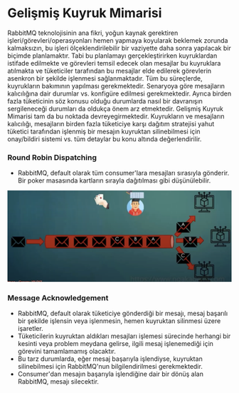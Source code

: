 # Gelişmiş Kuyruk Mimarisi

RabbitMQ teknolojisinin ana fikri, yoğun kaynak gerektiren işleri/görevleri/operasyonları hemen yapmaya koyularak beklemek zorunda kalmaksızın, bu işleri ölçeklendirilebilir bir vaziyette daha sonra yapılacak bir biçimde planlamaktır.
Tabi bu planlamayı gerçekleştirirken kuyruklardan istifade edilmekte ve görevleri temsil edecek olan mesajlar bu kuyruklara atılmakta ve tüketiciler tarafından bu mesajlar elde edilerek görevlerin asenkron bir şekilde işlenmesi sağlanmaktadır.
Tüm bu süreçlerde, kuyrukların bakımının yapılması gerekmektedir. Senaryoya göre mesajların kalıcılığına dair durumlar vs. konfigüre edilmesi gerekmektedir. Ayrıca birden fazla tüketicinin söz konusu olduğu durumlarda nasıl bir davranışın sergileneceği durumları da oldukça önem arz etmektedir.
Gelişmiş Kuyruk Mimarisi tam da bu noktada devreyegirmektedir. Kuyrukların ve mesajların kalıcılığı, mesajların birden fazla tüketiciye karşı dağıtım stratejisi yahut tüketici tarafından işlenmiş bir mesajın kuyruktan silinebilmesi için onay/bildiri sistemi vs. tüm detaylar bu konu altında değerlendirilir.

### Round Robin Dispatching

- RabbitMQ, default olarak tüm consumer'lara mesajları sırasıyla gönderir. Bir poker masasında kartların sırayla dağıtılması gibi düşünülebilir.
<p  align=center>

<img  src="https://raw.githubusercontent.com/hasanyurdakul/RABBITMQ_NOTLARI/main/5/images/roundrobin.png"  />

</p>

### Message Acknowledgement

- RabbitMQ, default olarak tüketiciye gönderdiği bir mesajı, mesaj başarılı bir şekilde işlensin veya işlenmesin, hemen kuyruktan silinmesi üzere işaretler.
- Tüketicilerin kuyruktan aldıkları mesajları işlemesi sürecinde herhangi bir kesinti veya problem meydana gelirse, ilgili mesaj işlenemediği için görevini tamamlamamış olacaktır.
- Bu tarz durumlarda, eğer mesaj başarıyla işlendiyse, kuyruktan silinebilmesi için RabbitMQ'nun bilgilendirilmesi gerekmektedir.
- Consumer'dan mesajın başarıyla işlendiğine dair bir dönüş alan RabbitMQ, mesajı silecektir.
